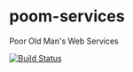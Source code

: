 # poom-services
Poor Old Man's Web Services

[![Build Status](https://travis-ci.org/flexiooss/poom-services.svg?branch=master)](https://travis-ci.org/flexiooss/poom-services)
